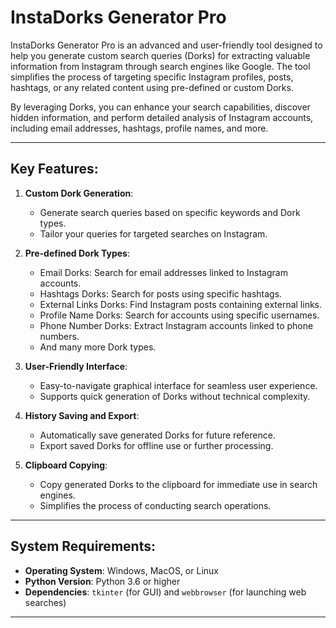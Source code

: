 # InstaDorks Generator Pro

InstaDorks Generator Pro is an advanced and user-friendly tool designed to help you generate custom search queries (Dorks) for extracting valuable information from Instagram through search engines like Google. The tool simplifies the process of targeting specific Instagram profiles, posts, hashtags, or any related content using pre-defined or custom Dorks.

By leveraging Dorks, you can enhance your search capabilities, discover hidden information, and perform detailed analysis of Instagram accounts, including email addresses, hashtags, profile names, and more.

---

## Key Features:

1. **Custom Dork Generation**: 
   - Generate search queries based on specific keywords and Dork types.
   - Tailor your queries for targeted searches on Instagram.

2. **Pre-defined Dork Types**: 
   - Email Dorks: Search for email addresses linked to Instagram accounts.
   - Hashtags Dorks: Search for posts using specific hashtags.
   - External Links Dorks: Find Instagram posts containing external links.
   - Profile Name Dorks: Search for accounts using specific usernames.
   - Phone Number Dorks: Extract Instagram accounts linked to phone numbers.
   - And many more Dork types.

3. **User-Friendly Interface**: 
   - Easy-to-navigate graphical interface for seamless user experience.
   - Supports quick generation of Dorks without technical complexity.

4. **History Saving and Export**: 
   - Automatically save generated Dorks for future reference.
   - Export saved Dorks for offline use or further processing.

5. **Clipboard Copying**: 
   - Copy generated Dorks to the clipboard for immediate use in search engines.
   - Simplifies the process of conducting search operations.

---

## System Requirements:

- **Operating System**: Windows, MacOS, or Linux
- **Python Version**: Python 3.6 or higher
- **Dependencies**: `tkinter` (for GUI) and `webbrowser` (for launching web searches)

---
